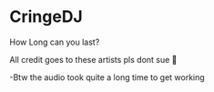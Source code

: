 # CringeDJ
How Long can you last?



All credit goes to these artists pls dont sue 🥺


-Btw the audio took quite a long time to get working
